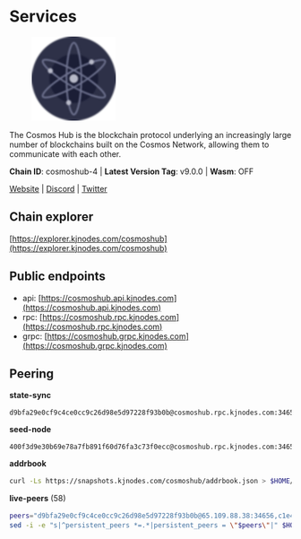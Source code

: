 # Services

<figure><img src="https://raw.githubusercontent.com/kj89/cosmos-images/main/logos/cosmoshub.png" width="150" alt=""><figcaption></figcaption></figure>

The Cosmos Hub is the blockchain protocol underlying an  increasingly large number of blockchains built on the  Cosmos Network, allowing them to communicate with each other.

**Chain ID**: cosmoshub-4 | **Latest Version Tag**: v9.0.0 | **Wasm**: OFF

[Website](https://hub.cosmos.network) | [Discord](https://discord.gg/cosmosnetwork) | [Twitter](https://twitter.com/cosmoshub)




## Chain explorer
[https://explorer.kjnodes.com/cosmoshub](https://explorer.kjnodes.com/cosmoshub)

## Public endpoints

* api: [https://cosmoshub.api.kjnodes.com](https://cosmoshub.api.kjnodes.com)
* rpc: [https://cosmoshub.rpc.kjnodes.com](https://cosmoshub.rpc.kjnodes.com)
* grpc: [https://cosmoshub.grpc.kjnodes.com](https://cosmoshub.grpc.kjnodes.com)

## Peering

**state-sync**

```text
d9bfa29e0cf9c4ce0cc9c26d98e5d97228f93b0b@cosmoshub.rpc.kjnodes.com:34656
```

**seed-node**

```text
400f3d9e30b69e78a7fb891f60d76fa3c73f0ecc@cosmoshub.rpc.kjnodes.com:34659
```

**addrbook**
```bash
curl -Ls https://snapshots.kjnodes.com/cosmoshub/addrbook.json > $HOME/.gaia/config/addrbook.json
```

**live-peers** (58)
```bash
peers="d9bfa29e0cf9c4ce0cc9c26d98e5d97228f93b0b@65.109.88.38:34656,c1e437f73b8889b78ea34981e7c349157ad80284@107.135.15.66:26656,1cce99042f884d669e7287e3e362bff8e385c63e@46.4.79.183:26726,72829b78b38408b03793ed389b9f16596b82c306@146.59.81.92:26656,fe21dd474640247888fc7c4dce82da8da08a8bfd@135.181.113.227:26656,67685d93f2256caa7a2d53e3a104f9e437c3d247@95.216.114.244:26656,213857e741833d17275ea559bb2d0342398cec99@35.245.206.45:26656,e0ab6c5cc86959853f499236b8297344802ac5f4@5.161.139.201:26656,ee767901f4a7eaf44603ef0a5b6e5edac118ba1e@74.118.136.149:26656,a5899c17eccfc4519d2657978713213a1c9fcd22@51.158.112.80:26656,460967e46cc013e5e3eb365c1a8d271b0662549f@35.208.242.182:26656,11de8a73123ce854241cfa9687921c544b83d5d9@141.94.100.228:26656,4ddba29a7dfa740a4edeb5c620c963f67f951e1d@5.9.72.212:2000,f5f8b96406a165d486be243723bfa7291db1cf62@35.230.170.155:26656,9edd51012df3a09395a48eb68a84723d6308e08c@35.212.116.100:26656,27ad834c62dbefc5beb74be7575515927bd07c58@193.176.85.151:26656,c940e11c1072dad06da3b1b48ca92966bb37e93a@74.96.207.58:28721,44594a57ce538a21f8558bcb1c9ce560ad879e3e@15.235.114.84:26656,1279eae188599463661c3e2b9ab492615a6d7079@65.108.235.32:2010,cf52e109b7015d5c21f50ab4331fb7062160ab6c@35.206.171.231:26656,9c3e9ecedf6817c902b58e7f976aca3797df03fb@51.79.20.221:26656,c5bf14906ba28dcb389e055f824dabe9576ed3f4@52.87.182.81:26656,3a94f1021e84bb54a640e5b1c1fe16827824e4f7@51.79.20.217:26656,ca5011c44fd74d95e7fca487c69e301df195750c@65.108.122.246:26726,6ea2ef7d3dd5d6967708a0b31eed85ba090a90a1@65.108.121.190:12010,e829d4764a5cecc44b3414777853b34407b36601@185.16.39.179:26656,3450293ebc89d869ada0627ac9d4d2ff49c51a58@15.164.228.75:26656,b533749dfe0dc09eff1dfb2adf83108f9125ee1c@162.55.97.111:26656,76cb6275dcd71f43aecf3b8dddae08554b7cc6f5@51.79.20.226:26656,803abd0b6b0478ab7f7e38dbda89902ca67f8778@65.21.90.137:11956,10e3acd4baeb6cba8881d75a0bde04b5526b39ce@52.203.105.100:26656,4c46d32cbc4777c59a91a53fdadf8a3fa362036e@116.202.10.68:26656,a09ed43e09f773e39855dc5d8b6a220eff4cb947@204.16.241.207:26656,34f8521343bb29a2b7dc44f0e4f1e91f930882be@95.216.98.181:26656,84718db3de9588699b797965879d282061960293@51.79.20.219:26656,4ebf074e8b4a24438bd0bd503b62b4728dfb8eae@35.212.101.35:26656,6a45e3655209dacddedf735a898ccfcae085abec@65.109.182.72:26656,2441e90fcb341fcd5bebec15b54e346cdca64a9b@135.148.123.8:14956,05eb7aa1fd8251ed7a650c13da406df022b298b6@195.201.56.108:26656,ba3bacc714817218562f743178228f23678b2873@34.141.15.99:26656,2286eeee09fcf37e768dfffc0db8c821b9231b7b@204.16.244.78:26656,39f68cf5744a881ea73023bf4e02db36390cfb1f@146.190.59.8:26090,5780219cf20802dc8726cb58a93cc9180a75fcbc@80.190.129.50:56666,5b143d463427d9ad0b621f97c0b8933643e293da@35.212.90.144:26656,a94dff85ed430f0475f41fe306c82b7eb7f6e858@51.91.153.78:31649,64148c47e1424173e3dcf90ab90bf196c2971b15@88.218.224.118:26656,61afb0f37c02031f285f6b27ead2a3e7a97cc28a@35.212.34.104:26656,c7a1d95db766b57bbea36ad1db1fc3cb41857fc8@86.111.48.38:26656,17e0b883ddb54ea65fc39874e662532dab7fbca2@135.181.248.198:36656,b79e1d3a621bdafd3a8d9a49dff8f4737d0bedc9@52.73.168.104:26656,c124ce0b508e8b9ed1c5b6957f362225659b5343@169.155.44.11:26656,d54eacb237dfbc0eb934a45509f878eb3ea3a5b3@64.44.148.195:26656,d484b416598b98d3cd7f4dfb6faa30d75ee9d545@188.214.129.233:26656,4ced94cd9bb0b8c314559f878c4dff16ca3cf24b@138.201.63.42:26656,c14d39422b5d70d9084d19d286c7427c0762cdfc@162.55.92.114:2010,547a1165e390a14d70e7de0cbf1708fea80eb44d@172.104.115.76:26656,31681c089f19cbc8008e133c64e2b524aff0dd3f@46.4.107.112:14956,0393c19b176d1cf8bc560c5a8fa990301deb1a7e@135.181.188.17:26656"
sed -i -e "s|^persistent_peers *=.*|persistent_peers = \"$peers\"|" $HOME/.gaia/config/config.toml
```
